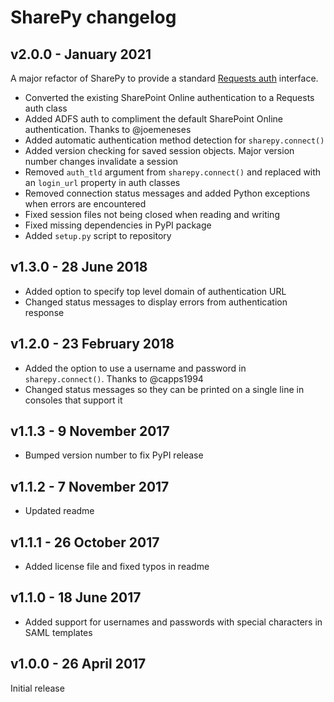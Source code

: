 # SharePy changelog

## v2.0.0 - January 2021

A major refactor of SharePy to provide a standard [Requests auth](https://requests.readthedocs.io/en/master/user/authentication/#new-forms-of-authentication) interface.

- Converted the existing SharePoint Online authentication to a Requests auth class
- Added ADFS auth to compliment the default SharePoint Online authentication. Thanks to @joemeneses
- Added automatic authentication method detection for `sharepy.connect()`
- Added version checking for saved session objects. Major version number changes invalidate a session
- Removed `auth_tld` argument from `sharepy.connect()` and replaced with an `login_url` property in auth classes
- Removed connection status messages and added Python exceptions when errors are encountered
- Fixed session files not being closed when reading and writing
- Fixed missing dependencies in PyPI package
- Added `setup.py` script to repository

## v1.3.0 - 28 June 2018

- Added option to specify top level domain of authentication URL
- Changed status messages to display errors from authentication response

## v1.2.0 - 23 February 2018

- Added the option to use a username and password in `sharepy.connect()`. Thanks to @capps1994
- Changed status messages so they can be printed on a single line in consoles that support it

## v1.1.3 - 9 November 2017

- Bumped version number to fix PyPI release

## v1.1.2 - 7 November 2017

- Updated readme

## v1.1.1 - 26 October 2017

- Added license file and fixed typos in readme

## v1.1.0 - 18 June 2017

- Added support for usernames and passwords with special characters in SAML templates

## v1.0.0 - 26 April 2017

Initial release
